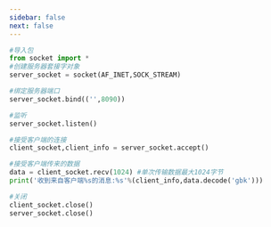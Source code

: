```yaml
---
sidebar: false
next: false
---
```

<BlogInfo/>






```python
#导入包
from socket import *
#创建服务器套接字对象
server_socket = socket(AF_INET,SOCK_STREAM)

#绑定服务器端口
server_socket.bind(('',8090))

#监听
server_socket.listen()

#接受客户端的连接
client_socket,client_info = server_socket.accept()

#接受客户端传来的数据
data = client_socket.recv(1024) #单次传输数据最大1024字节
print('收到来自客户端%s的消息:%s'%(client_info,data.decode('gbk')))

#关闭
client_socket.close()
server_socket.close()
```






<ActionBox />
        
<style>#top-box {margin-top:0.5rem!important;}</style>